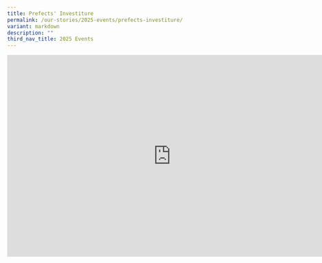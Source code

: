 ```yaml
---
title: Prefects' Investiture
permalink: /our-stories/2025-events/prefects-investiture/
variant: markdown
description: ""
third_nav_title: 2025 Events
---
```

<iframe allowfullscreen="true" height="469" width="760" frameborder="0" src="https://docs.google.com/presentation/d/e/2PACX-1vTK8MqCAVx8ftRYv_HAxxukdaA_VPfXkA-Db73YD1hbsJ_ERWzs3RlI-pSlf-axtQWJRVe8nYoE7PPK/embed?start=true&amp;loop=true&amp;delayms=3000"></iframe>
